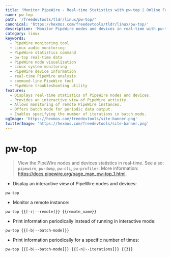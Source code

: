 ```yaml
---
title: 'Monitor PipeWire - Real-time Statistics with pw-top | Online Free DevTools by Hexmos'
name: pw-top
path: '/freedevtools/tldr/linux/pw-top/'
canonical: 'https://hexmos.com/freedevtools/tldr/linux/pw-top/'
description: 'Monitor PipeWire nodes and devices in real-time with pw-top.  View detailed statistics and troubleshoot audio/video issues effortlessly. Free online tool, no registration required.'
category: linux
keywords:
  - PipeWire monitoring tool
  - Linux audio monitoring
  - PipeWire statistics command
  - pw-top real-time data
  - PipeWire node visualization
  - Linux system monitoring
  - PipeWire device information
  - real-time PipeWire analysis
  - command-line PipeWire tool
  - PipeWire troubleshooting utility
features:
  - Displays real-time statistics of PipeWire nodes and devices.
  - Provides an interactive view of PipeWire activity.
  - Allows monitoring of remote PipeWire instances.
  - Offers batch mode for periodic data output.
  - Enables specifying the number of iterations in batch mode.
ogImage: 'https://hexmos.com/freedevtools/site-banner.png'
twitterImage: 'https://hexmos.com/freedevtools/site-banner.png'
---
```


# pw-top

> View the PipeWire nodes and devices statistics in real-time.
> See also: `pipewire`, `pw-dump`, `pw-cli`, `pw-profiler`.
> More information: <https://docs.pipewire.org/page_man_pw-top_1.html>.

- Display an interactive view of PipeWire nodes and devices:

`pw-top`

- Monitor a remote instance:

`pw-top {{[-r|--remote]}} {{remote_name}}`

- Print information periodically instead of running in interactive mode:

`pw-top {{[-b|--batch-mode]}}`

- Print information periodically for a specific number of times:

`pw-top {{[-b|--batch-mode]}} {{[-n|--iterations]}} {{3}}`
